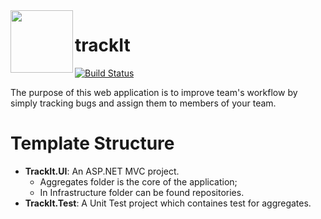<img align="left" width="100" height="100" src="https://user-images.githubusercontent.com/70466418/102879400-59d3ec80-4452-11eb-8214-e92c9d2e21c0.png">

# trackIt


[![Build Status](https://dev.azure.com/rolfindc/trackId/_apis/build/status/trackId-ASP.NET-CI?branchName=main)](https://dev.azure.com/rolfindc/trackId/_build/latest?definitionId=2&branchName=main)


The purpose of this web application is to improve team's workflow by simply tracking bugs and assign them to members of your team.

# Template Structure
- **TrackIt.UI**: An ASP.NET MVC project.
  - Aggregates folder is the core of the application;
  - In Infrastructure folder can be found repositories.
 - **TrackIt.Test**: A Unit Test project which containes test for aggregates.
